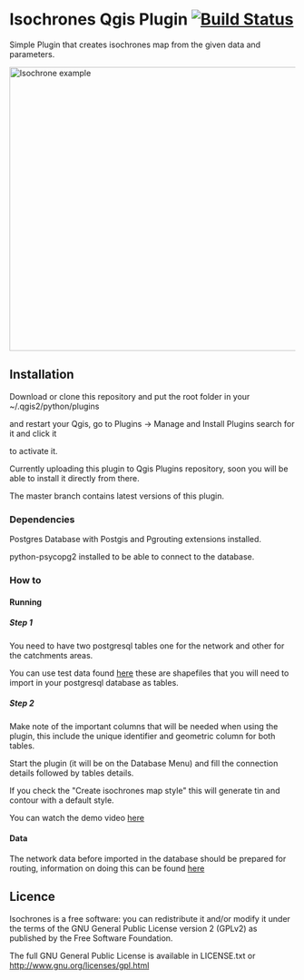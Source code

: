 Isochrones Qgis Plugin [![Build Status](https://travis-ci.org/Samweli/isochrones_plugin.svg?branch=master)](https://travis-ci.org/Samweli/isochrones_plugin)
=======

Simple Plugin that creates isochrones map from the given data and parameters.

<img src="https://raw.githubusercontent.com/Samweli/isochrones_plugin/master/resources/img/examples/isochrone.png" width="600" height="500" alt="Isochrone example" />


## Installation

Download or clone this repository and put the root folder in your ~/.qgis2/python/plugins

and restart your Qgis, go to Plugins -> Manage and Install Plugins search for it and click it

to activate it.

Currently uploading this plugin to Qgis Plugins repository, soon you will be able to install it directly
from there.

The master branch contains latest versions of this plugin.

### Dependencies

Postgres Database with Postgis and Pgrouting extensions installed.

python-psycopg2 installed to be able to connect to the database.


### How to

#### Running

##### Step 1
You need to have two postgresql tables one for the network and other for the catchments areas.

You can use test data found [here](https://github.com/Samweli/isochrones_plugin/tree/master/iso/test/data) these are shapefiles
that you will need to import in your postgresql database as tables.


##### Step 2

Make note of the important columns that will be needed when using the plugin, this include the unique identifier and 
geometric column for both tables.

Start the plugin (it will be on the Database Menu) and fill the connection details followed by tables details.

If you check the "Create isochrones map style" this will generate tin and contour with a default style.


You can watch the demo video [here](https://www.youtube.com/watch?v=thBKETlQbqY)


#### Data

The network data before imported in the database should be prepared for routing, information on doing this can be found 
[here](http://www.bostongis.com/PrinterFriendly.aspx?content_name=pgrouting_osm2po_1) 

## Licence

Isochrones is a free software: you can redistribute it and/or modify it under the terms of the GNU General Public License version 2 (GPLv2) as published by the Free Software Foundation.

The full GNU General Public License is available in LICENSE.txt or http://www.gnu.org/licenses/gpl.html


